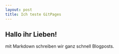 ```yaml
---
layout: post
title: Ich teste GitPages
---
```

## Hallo ihr Lieben!<br>

mit Markdown schreiben wir ganz schnell Blogposts.
